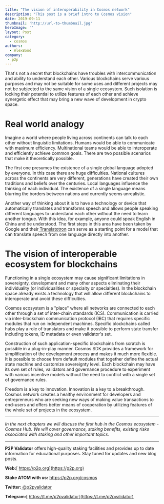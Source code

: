 ```yaml
---
title: "The vision of interoperability in Cosmos network"
description: "This post is a brief intro to Cosmos vision"
date: 2019-09-11
thumbnail: 'http://url-to-thumbnail.jpg'
heroImage: ''
layout: Post
category:
  - cosmos
authors:
  - AlexBond
company:
 - p2p
---
```


That's not a secret that blockchains have troubles with intercommunication and ability to understand each other. Various blockchains serve various purposes and may not be suitable for some uses and different projects may not be subjected to the same vision of a single ecosystem. Such isolation is locking their potential to utilize features of each other and achieve synergetic effect that may bring a new wave of development in crypto space.

# Real world analogy

Imagine a world where people living across continents can talk to each other without linguistic limitations. Humans would be able to communicate with maximum efficiency. Multinational teams would be able to interoperate and efficiently achieve common goals. There are two possible scenarios that make it theoretically possible.

The first one presumes the existence of a single global language adopted by everyone. In this case there are huge difficulties. National cultures across the continents are very different, generations have created their own traditions and beliefs over the centuries. Local languages influence the thinking of each individual. The existence of a single language means blurring the borders between nations and currently seems unrealistic.

Another way of thinking about it is to have a technology or device that automatically translates and transforms speech and allows people speaking different languages to understand each other without the need to learn another tongue. With this idea, for example,  anyone could speak English in China and be understood. The first steps in this area have been taken by Google and their[ Translatotron](https://ai.googleblog.com/2019/05/introducing-translatotron-end-to-end.html) can serve as a starting point for a model that can translate speech from one language directly into another.

# **The vision of interoperable ecosystem for blockchains**

Functioning in a single ecosystem may cause significant limitations in sovereignty, development and many other aspects eliminating their individuality (or individualities or specialty or specialties). In the blockchain space already exists a technology that will allow different blockchains to interoperate and avoid these difficulties.  

Cosmos ecosystem is a "place" where all networks are connected to each other through a set of inter-chain standards (ICS). Communication is carried via inter-blockchain communication protocol (IBC) that requires specific modules that run on independent machines. Specific blockchains called hubs play a role of translators and make it possible to perform state transfer including tokens, ID metadata or even validator's set.

Construction of such application-specific blockchains from scratch is possible in a plug-in-play manner. Cosmos SDK provides a framework for simplification of the development process and makes it much more flexible. It is possible to choose from default modules that together define the actual state machine and customize sovereignty level. Each blockchain may have its own set of rules, validators and governance procedure to experiment with various incentive models without the need to conflict with a single set of governance rules.

Freedom is a key to innovation. Innovation is a key to a breakthrough. Cosmos network creates a healthy environment for developers and entrepreneurs who are seeking new ways of making value transactions to end-users and offers better means of cooperation by utilizing features of the whole set of projects in the ecosystem.

------

*In the next chapters we will discuss the first hub in the Cosmos ecosystem - Cosmos Hub. We will cover governance, staking benefits, existing risks associated with staking and other important topics.*

------

**P2P Validator** offers high-quality staking facilities and provides up to date information for educational purposes. Stay tuned for updates and new blog posts.

**Web:**[ https://p2p.org](https://p2p.org)

**Stake ATOM with us:** https://p2p.org/cosmos

**Twitter:**[ @p2pvalidator](https://twitter.com/p2pvalidator)

**Telegram:**[ https://t.me/p2pvalidator](https://t.me/p2pvalidator)